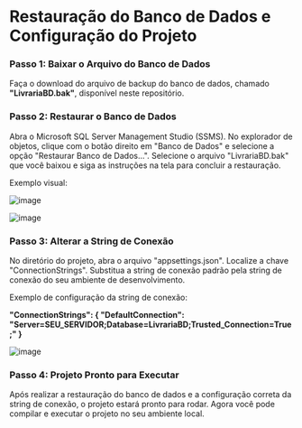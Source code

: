 # Restauração do Banco de Dados e Configuração do Projeto


### Passo 1: Baixar o Arquivo do Banco de Dados

Faça o download do arquivo de backup do banco de dados, chamado  **"LivrariaBD.bak"**, disponível neste repositório.


### Passo 2: Restaurar o Banco de Dados


Abra o Microsoft SQL Server Management Studio (SSMS).
No explorador de objetos, clique com o botão direito em "Banco de Dados" e selecione a opção "Restaurar Banco de Dados...".
Selecione o arquivo "LivrariaBD.bak" que você baixou e siga as instruções na tela para concluir a restauração.

Exemplo visual:


![image](https://github.com/user-attachments/assets/202beb74-c05d-44b9-910f-71f7c7c84c95)



![image](https://github.com/user-attachments/assets/4ddd894a-4ced-4def-813c-792ff4a14b8a)



### Passo 3: Alterar a String de Conexão


No diretório do projeto, abra o arquivo "appsettings.json".
Localize a chave "ConnectionStrings".
Substitua a string de conexão padrão pela string de conexão do seu ambiente de desenvolvimento.


Exemplo de configuração da string de conexão:


**"ConnectionStrings": {
    "DefaultConnection": "Server=SEU_SERVIDOR;Database=LivrariaBD;Trusted_Connection=True;"
}**


![image](https://github.com/user-attachments/assets/0e4569c3-f0e4-40c7-80ad-e13698b104f4)



### Passo 4: Projeto Pronto para Executar


Após realizar a restauração do banco de dados e a configuração correta da string de conexão, o projeto estará pronto para rodar. Agora você pode compilar e executar o projeto no seu ambiente local.
